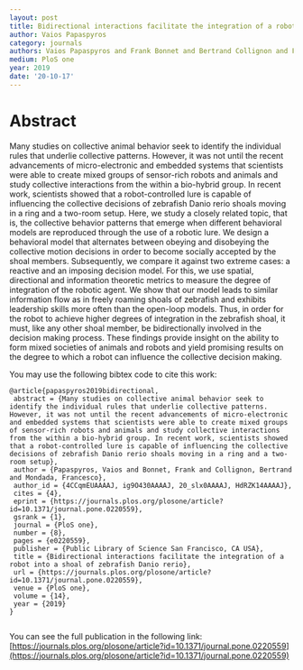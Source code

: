 ```yaml
---
layout: post
title: Bidirectional interactions facilitate the integration of a robot into a shoal of zebrafish Danio rerio
author: Vaios Papaspyros
category: journals
authors: Vaios Papaspyros and Frank Bonnet and Bertrand Collignon and Francesco Mondada
medium: PloS one
year: 2019
date: '20-10-17'
---
```


# Abstract 
Many studies on collective animal behavior seek to identify the individual rules that underlie collective patterns. However, it was not until the recent advancements of micro-electronic and embedded systems that scientists were able to create mixed groups of sensor-rich robots and animals and study collective interactions from the within a bio-hybrid group. In recent work, scientists showed that a robot-controlled lure is capable of influencing the collective decisions of zebrafish Danio rerio shoals moving in a ring and a two-room setup. Here, we study a closely related topic, that is, the collective behavior patterns that emerge when different behavioral models are reproduced through the use of a robotic lure. We design a behavioral model that alternates between obeying and disobeying the collective motion decisions in order to become socially accepted by the shoal members. Subsequently, we compare it against two extreme cases: a reactive and an imposing decision model. For this, we use spatial, directional and information theoretic metrics to measure the degree of integration of the robotic agent. We show that our model leads to similar information flow as in freely roaming shoals of zebrafish and exhibits leadership skills more often than the open-loop models. Thus, in order for the robot to achieve higher degrees of integration in the zebrafish shoal, it must, like any other shoal member, be bidirectionally involved in the decision making process. These findings provide insight on the ability to form mixed societies of animals and robots and yield promising results on the degree to which a robot can influence the collective decision making.

You may use the following bibtex code to cite this work:

```shell
@article{papaspyros2019bidirectional,
 abstract = {Many studies on collective animal behavior seek to identify the individual rules that underlie collective patterns. However, it was not until the recent advancements of micro-electronic and embedded systems that scientists were able to create mixed groups of sensor-rich robots and animals and study collective interactions from the within a bio-hybrid group. In recent work, scientists showed that a robot-controlled lure is capable of influencing the collective decisions of zebrafish Danio rerio shoals moving in a ring and a two-room setup},
 author = {Papaspyros, Vaios and Bonnet, Frank and Collignon, Bertrand and Mondada, Francesco},
 author_id = {4CCqmEUAAAAJ, ig9O430AAAAJ, 20_slx0AAAAJ, HdRZK14AAAAJ},
 cites = {4},
 eprint = {https://journals.plos.org/plosone/article?id=10.1371/journal.pone.0220559},
 gsrank = {1},
 journal = {PloS one},
 number = {8},
 pages = {e0220559},
 publisher = {Public Library of Science San Francisco, CA USA},
 title = {Bidirectional interactions facilitate the integration of a robot into a shoal of zebrafish Danio rerio},
 url = {https://journals.plos.org/plosone/article?id=10.1371/journal.pone.0220559},
 venue = {PloS one},
 volume = {14},
 year = {2019}
}


```

You can see the full publication in the following link: [https://journals.plos.org/plosone/article?id=10.1371/journal.pone.0220559](https://journals.plos.org/plosone/article?id=10.1371/journal.pone.0220559)